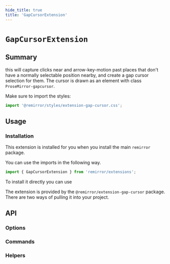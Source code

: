 ```yaml
---
hide_title: true
title: 'GapCursorExtension'
---
```


# `GapCursorExtension`

## Summary

this will capture clicks near and arrow-key-motion past places that don't have a normally selectable position nearby, and create a gap cursor selection for them. The cursor is drawn as an element with class `ProseMirror-gapcursor`.

Make sure to import the styles:

```ts
import '@remirror/styles/extension-gap-cursor.css';
```

## Usage

### Installation

This extension is installed for you when you install the main `remirror` package.

You can use the imports in the following way.

```ts
import { GapCursorExtension } from 'remirror/extensions';
```

To install it directly you can use

The extension is provided by the `@remirror/extension-gap-cursor` package. There are two ways of pulling it into your project.

## API

### Options

### Commands

### Helpers
